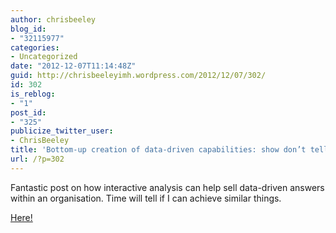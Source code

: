```yaml
---
author: chrisbeeley
blog_id:
- "32115977"
categories:
- Uncategorized
date: "2012-12-07T11:14:48Z"
guid: http://chrisbeeleyimh.wordpress.com/2012/12/07/302/
id: 302
is_reblog:
- "1"
post_id:
- "325"
publicize_twitter_user:
- ChrisBeeley
title: 'Bottom-up creation of data-driven capabilities: show don’t tell'
url: /?p=302
---
```


Fantastic post on how interactive analysis can help sell data-driven answers within an organisation. Time will tell if I can achieve similar things.

[Here!](http://houseofstones.me/2012/12/05/bottom-up-creation-of-data-driven-capabilities-show-dont-tell/)